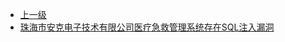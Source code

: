 * [上一级](docs/wy876_poc/)
* [珠海市安克电子技术有限公司医疗急救管理系统存在SQL注入漏洞](docs/wy876_poc/%E5%AE%89%E5%85%8B%E7%94%B5%E5%AD%90%E6%8A%80%E6%9C%AF/%E7%8F%A0%E6%B5%B7%E5%B8%82%E5%AE%89%E5%85%8B%E7%94%B5%E5%AD%90%E6%8A%80%E6%9C%AF%E6%9C%89%E9%99%90%E5%85%AC%E5%8F%B8%E5%8C%BB%E7%96%97%E6%80%A5%E6%95%91%E7%AE%A1%E7%90%86%E7%B3%BB%E7%BB%9F%E5%AD%98%E5%9C%A8SQL%E6%B3%A8%E5%85%A5%E6%BC%8F%E6%B4%9E.md)
